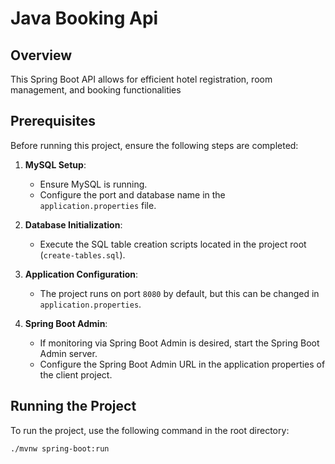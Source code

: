 # Java Booking Api 

## Overview
This Spring Boot API allows for efficient hotel registration, room management, and booking functionalities

## Prerequisites
Before running this project, ensure the following steps are completed:

1. **MySQL Setup**:
    - Ensure MySQL is running.
    - Configure the port and database name in the `application.properties` file.

2. **Database Initialization**:
    - Execute the SQL table creation scripts located in the project root (`create-tables.sql`).

3. **Application Configuration**:
    - The project runs on port `8080` by default, but this can be changed in `application.properties`.

4. **Spring Boot Admin**:
    - If monitoring via Spring Boot Admin is desired, start the Spring Boot Admin server.
    - Configure the Spring Boot Admin URL in the application properties of the client project.

## Running the Project
To run the project, use the following command in the root directory:

```bash
./mvnw spring-boot:run
```
